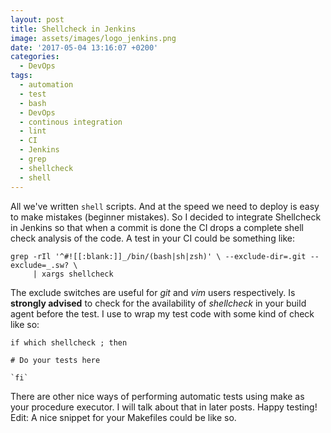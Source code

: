 ```yaml
---
layout: post
title: Shellcheck in Jenkins
image: assets/images/logo_jenkins.png
date: '2017-05-04 13:16:07 +0200'
categories:
  - DevOps
tags:
  - automation
  - test
  - bash
  - DevOps
  - continous integration
  - lint
  - CI
  - Jenkins
  - grep
  - shellcheck
  - shell
---
```


All we've written `shell` scripts. And at the speed we need to deploy is easy to make mistakes (beginner mistakes). So I decided to integrate Shellcheck in Jenkins so that when a commit is done the CI drops a complete shell check analysis of the code. A test in your CI could be something like:

```
grep -rIl '^#![[:blank:]]_/bin/(bash|sh|zsh)' \ --exclude-dir=.git --exclude=_.sw? \
     | xargs shellcheck
```

The exclude switches are useful for _git_ and _vim_ users respectively. Is **strongly advised** to check for the availability of _shellcheck_ in your build agent before the test. I use to wrap my test code with some kind of check like so:

```
if which shellcheck ; then

# Do your tests here

`fi`
```

There are other nice ways of performing automatic tests using make as your procedure executor. I will talk about that in later posts. Happy testing! Edit: A nice snippet for your Makefiles could be like so.

<script src="https://gist.github.com/edupo/3f44d4e3f5250f178c06593dcac55044.js">
</script>
